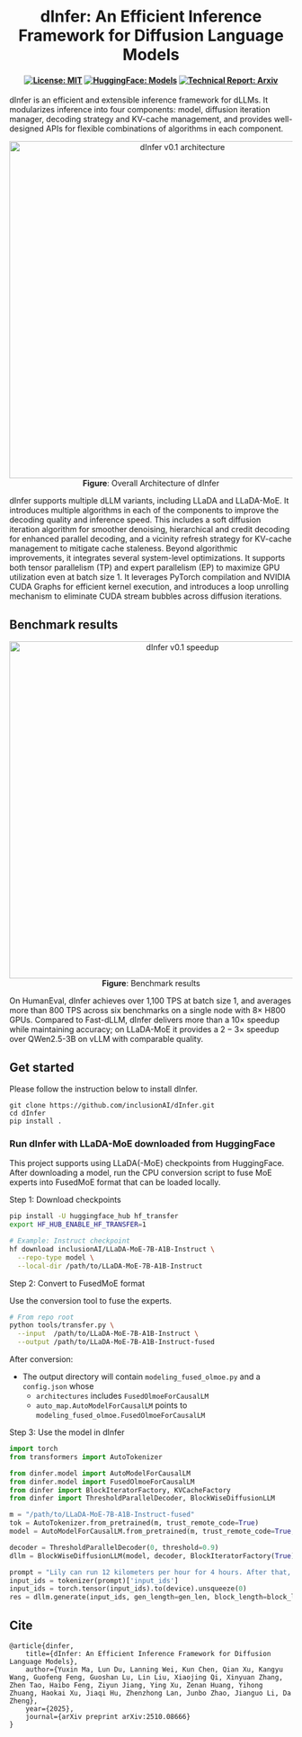 <div align="center">

# dInfer: An Efficient Inference Framework for Diffusion Language Models

</div>

<h4 align="center">

[![License: MIT](https://img.shields.io/badge/License-Apache%202.0-blue.svg)](./LICENSE)
[![HuggingFace: Models](https://img.shields.io/badge/HuggingFace-Models-yellow)](https://huggingface.co/inclusionAI/LLaDA-MoE-7B-A1B-Instruct)
[![Technical Report: Arxiv](https://img.shields.io/badge/Technical%20Report-Arxiv-red)](https://arxiv.org/abs/2510.08666)

<!-- [![arXiv][arxiv-image]][arxiv-url] -->

</h4>

dInfer is an efficient and extensible inference framework for dLLMs. It modularizes inference into four components:
model, diffusion iteration manager, decoding strategy and KV-cache management, and provides well-designed APIs for
flexible combinations of algorithms in each component.

<p align="center">
  <img src="https://raw.githubusercontent.com/inclusionAI/dInfer/refs/heads/master/assets/Framework2.png" alt="dInfer v0.1 architecture" width="600">
  <br>
  <b>Figure</b>: Overall Architecture of dInfer
</p>

dInfer supports multiple dLLM variants, including LLaDA and LLaDA-MoE. It introduces multiple algorithms in each of
the components to improve the decoding quality and inference speed. This includes a soft diffusion iteration algorithm
for smoother denoising, hierarchical and credit decoding for enhanced parallel decoding, and a vicinity refresh strategy
for KV-cache management to mitigate cache staleness.
Beyond algorithmic improvements, it integrates several system-level optimizations. It supports both tensor parallelism
(TP) and expert parallelism (EP) to maximize GPU utilization even at batch size 1. It leverages PyTorch compilation and
NVIDIA CUDA Graphs for efficient kernel execution, and introduces a loop unrolling mechanism to eliminate CUDA stream
bubbles across diffusion iterations.

## Benchmark results

<p align="center">
  <img src="https://raw.githubusercontent.com/inclusionAI/dInfer/refs/heads/master/assets/dinfer_tps.png" alt="dInfer v0.1 speedup" width="600">
  <br>
  <b>Figure</b>: Benchmark results
</p>

On HumanEval, dInfer achieves over 1,100 TPS at batch size 1, and averages more than 800 TPS across six benchmarks on
a single node with $8\times$ H800 GPUs. Compared to Fast-dLLM, dInfer delivers more than a $10\times$ speedup while
maintaining accuracy; on LLaDA-MoE it provides a $2-3\times$ speedup over QWen2.5-3B on vLLM with comparable quality.

## Get started

Please follow the instruction below to install dInfer.

```
git clone https://github.com/inclusionAI/dInfer.git
cd dInfer
pip install .
```

### Run dInfer with LLaDA-MoE downloaded from HuggingFace

This project supports using LLaDA(-MoE) checkpoints from HuggingFace. After downloading a model, run the CPU conversion script to fuse MoE experts into FusedMoE format that can be loaded locally.

Step 1: Download checkpoints

```bash
pip install -U huggingface_hub hf_transfer
export HF_HUB_ENABLE_HF_TRANSFER=1

# Example: Instruct checkpoint
hf download inclusionAI/LLaDA-MoE-7B-A1B-Instruct \
  --repo-type model \
  --local-dir /path/to/LLaDA-MoE-7B-A1B-Instruct
```

Step 2: Convert to FusedMoE format

Use the conversion tool to fuse the experts.

```bash
# From repo root
python tools/transfer.py \
  --input  /path/to/LLaDA-MoE-7B-A1B-Instruct \
  --output /path/to/LLaDA-MoE-7B-A1B-Instruct-fused
```

After conversion:
- The output directory will contain `modeling_fused_olmoe.py` and a `config.json` whose
  - `architectures` includes `FusedOlmoeForCausalLM`
  - `auto_map.AutoModelForCausalLM` points to `modeling_fused_olmoe.FusedOlmoeForCausalLM`

Step 3: Use the model in dInfer

```python
import torch
from transformers import AutoTokenizer

from dinfer.model import AutoModelForCausalLM
from dinfer.model import FusedOlmoeForCausalLM
from dinfer import BlockIteratorFactory, KVCacheFactory
from dinfer import ThresholdParallelDecoder, BlockWiseDiffusionLLM

m = "/path/to/LLaDA-MoE-7B-A1B-Instruct-fused"
tok = AutoTokenizer.from_pretrained(m, trust_remote_code=True)
model = AutoModelForCausalLM.from_pretrained(m, trust_remote_code=True, torch_dtype="bfloat16")

decoder = ThresholdParallelDecoder(0, threshold=0.9)
dllm = BlockWiseDiffusionLLM(model, decoder, BlockIteratorFactory(True), cache_factory=KVCacheFactory('dual'))

prompt = "Lily can run 12 kilometers per hour for 4 hours. After that, she can run 6 kilometers per hour. How many kilometers can she run in 8 hours?"
input_ids = tokenizer(prompt)['input_ids']
input_ids = torch.tensor(input_ids).to(device).unsqueeze(0)
res = dllm.generate(input_ids, gen_length=gen_len, block_length=block_len)
```

## Cite

```
@article{dinfer,
    title={dInfer: An Efficient Inference Framework for Diffusion Language Models},
    author={Yuxin Ma, Lun Du, Lanning Wei, Kun Chen, Qian Xu, Kangyu Wang, Guofeng Feng, Guoshan Lu, Lin Liu, Xiaojing Qi, Xinyuan Zhang, Zhen Tao, Haibo Feng, Ziyun Jiang, Ying Xu, Zenan Huang, Yihong Zhuang, Haokai Xu, Jiaqi Hu, Zhenzhong Lan, Junbo Zhao, Jianguo Li, Da Zheng},
    year={2025},
    journal={arXiv preprint arXiv:2510.08666}
}
```
